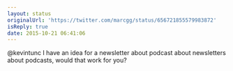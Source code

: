```yaml
---
layout: status
originalUrl: 'https://twitter.com/marcgg/status/656721855579983872'
isReply: true
date: 2015-10-21 06:41:06
---
```


@kevintunc I have an idea for a newsletter about podcast about newsletters about podcasts, would that work for you?
